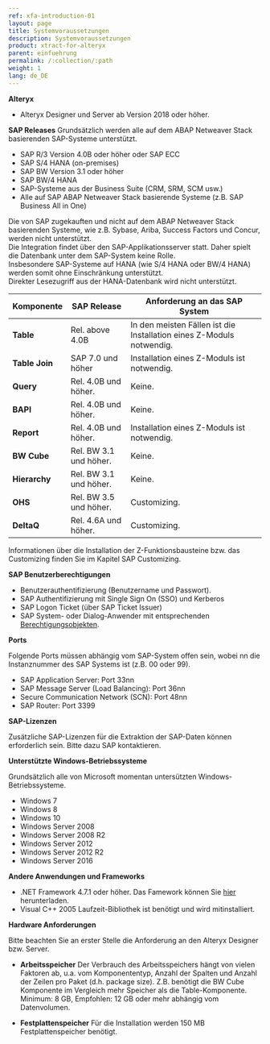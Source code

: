 ```yaml
---
ref: xfa-introduction-01
layout: page
title: Systemvoraussetzungen
description: Systemvoraussetzungen
product: xtract-for-alteryx
parent: einfuehrung
permalink: /:collection/:path
weight: 1
lang: de_DE
---
```


**Alteryx**
 	
- Alteryx Designer und Server ab Version 2018 oder höher.

**SAP Releases**
Grundsätzlich werden alle auf dem ABAP Netweaver Stack basierenden SAP-Systeme unterstützt. 

- SAP R/3 Version 4.0B oder höher oder SAP ECC
- SAP S/4 HANA (on-premises)
- SAP BW Version 3.1 oder höher
- SAP BW/4 HANA
- SAP-Systeme aus der Business Suite (CRM, SRM, SCM usw.) 
- Alle auf SAP ABAP Netweaver Stack basierende Systeme (z.B. SAP Business All in One)

Die von SAP zugekauften und nicht auf dem ABAP Netweaver Stack basierenden Systeme, wie z.B. Sybase, Ariba, Success Factors und Concur, werden nicht unterstützt.<br>
Die Integration findet über den SAP-Applikationsserver statt. Daher spielt die Datenbank unter dem SAP-System keine Rolle. <br>
Insbesondere SAP-Systeme auf HANA (wie S/4 HANA oder BW/4 HANA) werden somit ohne Einschränkung unterstützt.<br>
Direkter Lesezugriff aus der HANA-Datenbank wird nicht unterstützt. <br>


| Komponente    | SAP Release            | Anforderung an das SAP System                                        |
|---------------|------------------------|----------------------------------------------------------------------|
| **Table**     | Rel. above 4.0B        | In den meisten Fällen ist die Installation eines Z-Moduls notwendig. |
| **Table Join** | SAP 7.0 und höher     | Installation eines Z-Moduls ist notwendig. |
| **Query**     | Rel. 4.0B und höher.   | Keine.                                                               |
| **BAPI**      | Rel. 4.0B und höher.   | Keine.                                                               |
| **Report**    | Rel. 4.0B und höher.   | Installation eines Z-Moduls ist notwendig.                           |
| **BW Cube**   | Rel. BW 3.1 und höher. | Keine.                                                               |
| **Hierarchy** | Rel. BW 3.1 und höher. | Keine.                                                               |
| **OHS**       | Rel. BW 3.5 und höher. | Customizing.                                                         |
| **DeltaQ**    | Rel. 4.6A und höher.   | Customizing.                                                         |

Informationen über die Installation der Z-Funktionsbausteine bzw. das Customizing finden Sie im Kapitel SAP Customizing.


**SAP Benutzerberechtigungen**
 	
- Benutzerauthentifizierung (Benutzername und Passwort).
- SAP Authentifizierung mit Single Sign On (SSO) und Kerberos
- SAP Logon Ticket (über SAP Ticket Issuer)
- SAP System- oder Dialog-Anwender mit entsprechenden [Berechtigungsobjekten](https://kb.theobald-software.com/sap/authority-objects---sap-user-rights).

**Ports**

Folgende Ports müssen abhängig vom SAP-System offen sein,
wobei nn die Instanznummer des SAP Systems ist (z.B. 00 oder 99).

- SAP Application Server: Port 33nn
- SAP Message Server (Load Balancing): Port 36nn
- Secure Communication Network (SCN): Port 48nn
- SAP Router: Port 3399

**SAP-Lizenzen**

Zusätzliche SAP-Lizenzen für die Extraktion der SAP-Daten können erforderlich sein. Bitte dazu SAP kontaktieren.


**Unterstützte Windows-Betriebssysteme**
 	
Grundsätzlich alle von Microsoft momentan untersützten Windows-Betriebssysteme.

- Windows 7
- Windows 8
- Windows 10
- Windows Server 2008
- Windows Server 2008 R2
- Windows Server 2012
- Windows Server 2012 R2
- Windows Server 2016

**Andere Anwendungen und Frameworks**
 	
- .NET Framework 4.7.1 oder höher. Das Famework können Sie [hier](https://www.microsoft.com/en-US/download/details.aspx?id=56116) herunterladen.
- Visual C++ 2005 Laufzeit-Bibliothek ist benötigt und wird mitinstalliert.

**Hardware Anforderungen**

Bitte beachten Sie an erster Stelle die Anforderung an den Alteryx Designer bzw. Server. 
 	
- **Arbeitsspeicher**
	Der Verbrauch des Arbeitsspeichers hängt von vielen Faktoren ab, u.a. vom Komponententyp, Anzahl der Spalten und Anzahl der Zeilen pro Paket (d.h. package size). Z.B. benötigt die BW Cube Komponente im Vergleich mehr Speicher als die Table-Komponente.<br>
	Minimum: 8 GB, Empfohlen: 12 GB oder mehr abhängig vom Datenvolumen.

- **Festplattenspeicher**
	Für die Installation werden 150 MB Festplattenspeicher benötigt. 

